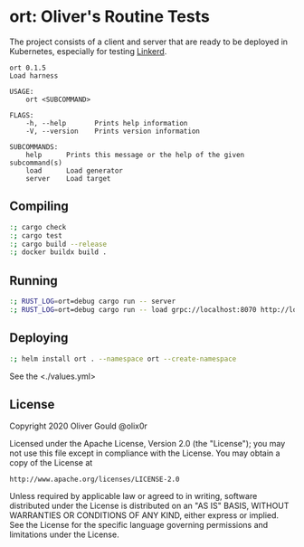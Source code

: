 # ort: Oliver's Routine Tests

The project consists of a client and server that are ready to be deployed in
Kubernetes, especially for testing [Linkerd](https://linkerd.io).

```
ort 0.1.5
Load harness

USAGE:
    ort <SUBCOMMAND>

FLAGS:
    -h, --help       Prints help information
    -V, --version    Prints version information

SUBCOMMANDS:
    help      Prints this message or the help of the given subcommand(s)
    load      Load generator
    server    Load target
```

## Compiling

```sh
:; cargo check
:; cargo test
:; cargo build --release
:; docker buildx build .
```

## Running

```sh
:; RUST_LOG=ort=debug cargo run -- server
:; RUST_LOG=ort=debug cargo run -- load grpc://localhost:8070 http://localhost:8080
```

## Deploying

```sh
:; helm install ort . --namespace ort --create-namespace
```

See the <./values.yml>

## License

Copyright 2020 Oliver Gould @olix0r

Licensed under the Apache License, Version 2.0 (the "License"); you may not
use this file except in compliance with the License. You may obtain a copy of
the License at

    http://www.apache.org/licenses/LICENSE-2.0

Unless required by applicable law or agreed to in writing, software
distributed under the License is distributed on an "AS IS" BASIS, WITHOUT
WARRANTIES OR CONDITIONS OF ANY KIND, either express or implied. See the
License for the specific language governing permissions and limitations under
the License.
